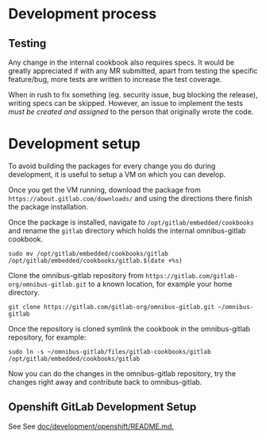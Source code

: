 
# Development process

## Testing

Any change in the internal cookbook also requires specs.
It would be greatly appreciated if with any MR submitted, apart from testing
the specific feature/bug, more tests are written to increase the test coverage.

When in rush to fix something (eg. security issue, bug blocking the release),
writing specs can be skipped. However, an issue to implement the tests
*must be created and assigned* to the person that originally wrote the code.


# Development setup

To avoid building the packages for every change you do during development, it
is useful to setup a VM on which you can develop.

Once you get the VM running, download the package from
`https://about.gitlab.com/downloads/` and using the directions there finish the
package installation.

Once the package is installed, navigate to `/opt/gitlab/embedded/cookbooks` and
rename the `gitlab` directory which holds the internal omnibus-gitlab cookbook.

```
sudo mv /opt/gitlab/embedded/cookbooks/gitlab /opt/gitlab/embedded/cookbooks/gitlab.$(date +%s)
```

Clone the omnibus-gitlab repository from
`https://gitlab.com/gitlab-org/omnibus-gitlab.git` to a known location, for
example your home directory.

```
git clone https://gitlab.com/gitlab-org/omnibus-gitlab.git ~/omnibus-gitlab
```

Once the repository is cloned symlink the cookbook in the omnibus-gitlab
repository, for example:

```
sudo ln -s ~/omnibus-gitlab/files/gitlab-cookbooks/gitlab /opt/gitlab/embedded/cookbooks/gitlab
```

Now you can do the changes in the omnibus-gitlab repository, try the changes
right away and contribute back to omnibus-gitlab.

## Openshift GitLab Development Setup

See See [doc/development/openshift/README.md.](doc/development/openshift/README.md#development-setup)
